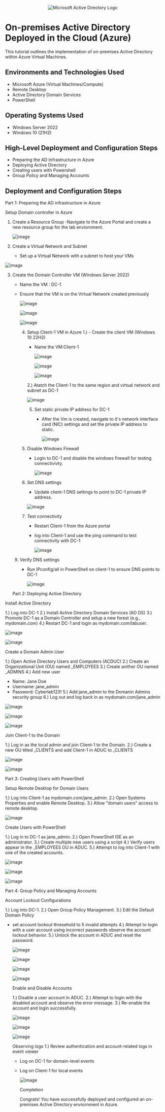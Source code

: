 <p align="center">
<img src="https://i.imgur.com/pU5A58S.png" alt="Microsoft Active Directory Logo"/>
</p>

<h1>On-premises Active Directory Deployed in the Cloud (Azure)</h1>
This tutorial outlines the implementation of on-premises Active Directory within Azure Virtual Machines.<br />




<h2>Environments and Technologies Used</h2>

- Microsoft Azure (Virtual Machines/Compute)
- Remote Desktop
- Active Directory Domain Services
- PowerShell

<h2>Operating Systems Used </h2>

- Windows Server 2022
- Windows 10 (21H2)

<h2>High-Level Deployment and Configuration Steps</h2>

- Preparing the AD Infrastructure in Azure 
- Deploying Active Directory
- Creating users with Powershell
- Group Policy and Managing Accounts

<h2>Deployment and Configuration Steps</h2>

Part 1: Preparing the AD infrastructure in Azure

Setup Domain controller in Azure 

1. Create a Resource Group
   -Navigate to the Azure Portal and create a new resource group for the lab enviornment.

   ![image](https://github.com/user-attachments/assets/e5bc6827-9528-4b1b-8724-cc46f6a8b4d2)

2. Create a Virtual Network and Subnet
   - Set up a Virtual Network with a subnet to host your VMs

![image](https://github.com/user-attachments/assets/19dc6913-b7ae-43eb-a5f4-8e470e0d651f)

3. Create the Domain Controller VM (Windows Server 2022)
   - Name the VM : DC-1
   - Ensure that the VM is on the Virtual Network created previously
  
     ![image](https://github.com/user-attachments/assets/3b690211-245a-492f-967a-ec9d62370f69)

     ![image](https://github.com/user-attachments/assets/aa2b7b0b-952e-4f65-a6d5-7d976372cbe7)

     ![image](https://github.com/user-attachments/assets/fdb390fd-4662-4249-8c52-9cf19c9bb339)

     4. Setup Client-1 VM in Azure
      1.)  - Create the client VM (Windows 10 22H2)
        - Name the VM:Client-1

          ![image](https://github.com/user-attachments/assets/7fddd15a-7d97-43e1-bd6d-2d37a05b3411)

          ![image](https://github.com/user-attachments/assets/e84ad204-4bf5-431c-b6cd-63a424e999bf)

          ![image](https://github.com/user-attachments/assets/52eecf47-7a92-40ac-897a-bef1db35a7f5)

         2.) Atatch the Client-1 to the same region and virtual network and subnet as DC-1

        ![image](https://github.com/user-attachments/assets/6454e18c-ec68-4f9b-9cdb-1522c264fdd4)

        5. Set static private IP address for DC-1
           - After the Vm is created, navigate to it's network interface card (NIC) settings and set the private IP address to static.
          
             ![image](https://github.com/user-attachments/assets/023bf8f0-2a39-4cce-a6f7-bfa0fd38961c)

       6. Disable Windows Firewall
          - Login to DC-1 and disable the windows firewall for testing connectivivty.

            ![image](https://github.com/user-attachments/assets/0c25fa1d-4fba-47f2-ae93-cbdcca20e403)

       7. Set DNS settings
           - Update client-1 DNS settings to point to DC-1 private IP address.

            ![image](https://github.com/user-attachments/assets/6a19af74-2d19-45f6-898f-ec0a6329a195)

      8. Test connectivity
         - Restart Client-1 from the Azure portal
         - log into Client-1 and use the ping command to test connectivity with DC-1

           ![image](https://github.com/user-attachments/assets/74c28aef-0754-42af-b6a8-7ee3d5249506)

    9. Verify DNS settings
        - Run IPconfig/all in PowerShell on client-1 to ensure DNS points to DC-1

          ![image](https://github.com/user-attachments/assets/202fb051-c5b7-49f5-83b9-ae789feca595)

      Part 2: Deploying Active Directory

Install Active Directory

1.) Log into DC-1
2.) Install Active Directory Domain Services (AD DS) 
3.) Promote DC-1 as a Domain Controller and setup a new forest (e.g., mydomain.com) 
4.) Restart DC-1 and login as mydomain.com/labuser.

![image](https://github.com/user-attachments/assets/bb690c74-3c9c-4736-ad46-9ce971916f02)

![image](https://github.com/user-attachments/assets/e475e289-1256-404f-8a7e-e0490ac42e11)

Create a Domain Admin User

1.) Open Active Directory Users and Computers (ACDUC)
2.) Create an Organizational Unit (OU) named _EMPLOYEES
3.) Create anither OU named _ADMINS
4.) Add new user 
- Name: Jane Doe
- Username: jane_admin
- Password: Cyberlab123!
5.) Add jane_admin to the Domanin Admins security group
6.) Log out and log back in as mydomain.com/jane_admin

![image](https://github.com/user-attachments/assets/7c052a07-5d4c-41af-b94e-f1cfd778a93a)

![image](https://github.com/user-attachments/assets/374934dd-02ee-4dbd-a933-f599886e6682)

![image](https://github.com/user-attachments/assets/61821faa-c73c-4be4-8983-1a001c0947cb)

Join Client-1 to the Domain 

1.) Log in as the local admin and join Client-1 to the Domain.
2.) Create a new OU titled _CLIENTS and add Client-1 in ADUC to _CLIENTS

![image](https://github.com/user-attachments/assets/ae5ecef0-fa8e-4664-973d-dde9e40707b6)

![image](https://github.com/user-attachments/assets/e3921af1-a911-45b4-bc6d-b5722eb59aea)

Part 3: Creating Users with PowerShell

Setup Remote Desktop for Domain Users

1.) Log into Client-1 as mydomain.com/jane_admin.
2.) Open Systems Properties and enable Remote Desktop.
3.) Allow "domain users" access to remote desktop.

![image](https://github.com/user-attachments/assets/078ffc41-dceb-4148-8537-540faccc6758)

Create Users with PowerShell 

1.) Log in to DC-1 as jane_admin.
2.) Open PowerShell ISE as an administrator.
3.) Create multiple new users using a script 
4.) Verify users appear in the _EMPLOYEES OU in ADUC.
5.) Attempt to log into Client-1 with one of the created accounts.

![image](https://github.com/user-attachments/assets/4c0897fe-0f81-4c2c-8247-b3f9c73e2a91)

![image](https://github.com/user-attachments/assets/55d746c6-59a5-44c0-a107-6d8f2a2c1597)

![image](https://github.com/user-attachments/assets/61e670d6-34f2-4996-8d67-7696ec1048b1)

Part 4: Group Policy and Managing Accounts

Account Lockout Configurations

1.) Log into DC-1.
2.) Open Group Policy Management.
3.) Edit the Default Domain Policy
- set account lockout thresehold to 5 invalid attempts
4.) Attempt to login with a user account using incorrect passwords observe the account lockout behavior.
5.) Unlock the account in ADUC and reset the password.

  ![image](https://github.com/user-attachments/assets/4544a000-2236-43b1-8f40-f27167f52f5b)

  ![image](https://github.com/user-attachments/assets/a0753b50-f83d-4ecd-bd83-40532648f0da)

  ![image](https://github.com/user-attachments/assets/258bcd83-c11d-4f47-a52e-6c3f16d05a16)

  ![image](https://github.com/user-attachments/assets/33ecd6b8-8748-4dc0-9d02-97b553c71de3)

  Enable and Disable Accounts

  1.) Disable a user account in ADUC.
  2.) Attempt to login with the disabled account and observe the error message.
  3.) Re-enable the account and login successfully.

  ![image](https://github.com/user-attachments/assets/424903b6-7360-4274-a5de-1d4bd87031bc)

  ![image](https://github.com/user-attachments/assets/e1437db9-5b35-4fe2-af72-93a6e4488336)

  ![image](https://github.com/user-attachments/assets/a82bb35a-2f0c-42f9-ae57-69096a98119e)

  Observing logs
  1.) Review authentication and account-related logs in event viewer
  - Log on DC-1 for domain-level events
  - Log on Client-1 for local events

    ![image](https://github.com/user-attachments/assets/d22ec0ba-9c62-482d-9717-445a13c2b206)

    Completion

    Congrats! You have successfully deployed and configured an on-premises Active Directory enviornment in Azure.

























          




